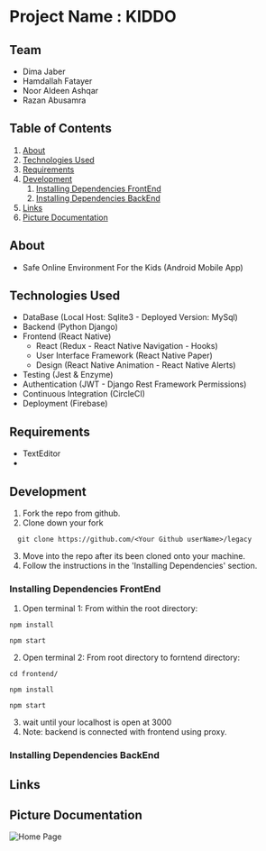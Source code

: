 # Project Name : KIDDO

## Team

  - Dima Jaber
  - Hamdallah Fatayer 
  - Noor Aldeen Ashqar
  - Razan Abusamra
  
## Table of Contents

1. [About](#about)
1. [Technologies Used](#technologies-used)
1. [Requirements](#requirements)
1. [Development](#development)
    1. [Installing Dependencies FrontEnd](#installing-dependencies-frontend)
    1. [Installing Dependencies BackEnd](#installing-dependencies-backend)
1. [Links](#links)
1. [Picture Documentation](#picture-documentation)

## About

- Safe Online Environment For the Kids (Android Mobile App)

## Technologies Used

- DataBase (Local Host: Sqlite3 - Deployed Version: MySql)
- Backend (Python Django)
- Frontend (React Native)
   - React (Redux - React Native Navigation - Hooks)
   - User Interface Framework (React Native Paper)
   - Design (React Native Animation - React Native Alerts)
- Testing (Jest & Enzyme)
- Authentication (JWT - Django Rest Framework Permissions)
- Continuous Integration (CircleCI)
- Deployment (Firebase)

## Requirements
- TextEditor 
- 
## Development

1. Fork the repo from github.
2. Clone down your fork
```
  git clone https://github.com/<Your Github userName>/legacy
```
3. Move into the repo after its been cloned onto your machine.
4. Follow the instructions in the 'Installing Dependencies' section.

### Installing Dependencies FrontEnd

1. Open terminal 1: From within the root directory:
```
npm install

npm start 
```
2. Open terminal 2: From root directory to forntend directory:
```
cd frontend/

npm install

npm start 
```
3. wait until your localhost is open at 3000
4. Note: backend is connected with frontend using proxy.

### Installing Dependencies BackEnd
## Links
## Picture Documentation

![Home Page]()
